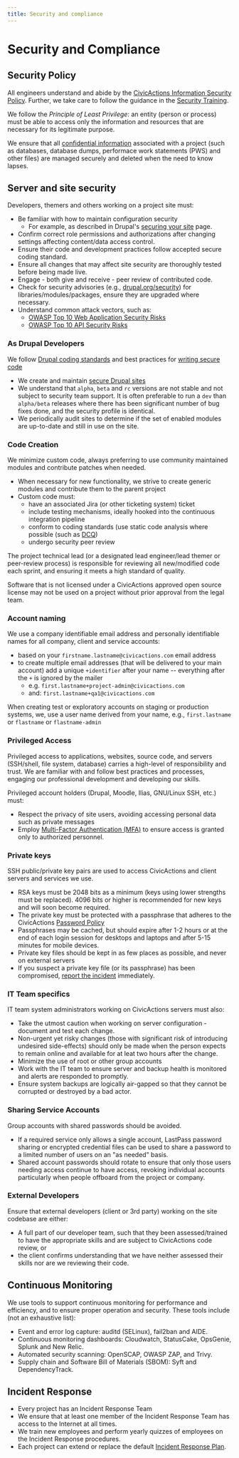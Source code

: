 ```yaml
---
title: Security and compliance
---
```


# Security and Compliance

## Security Policy

All engineers understand and abide by the [CivicActions Information Security Policy](../../company-policies/security.md). Further, we take care to follow the guidance in the [Security Training](../../company-policies/new-hire-orientation/security-training.md).

We follow the _Principle of Least Privilege_: an entity (person or process) must be able to access only the information and resources that are necessary for its legitimate purpose.

We ensure that all [confidential information](../../company-policies/security.md#confidential-information-agreement) associated with a project (such as databases, database dumps, performace work statements (PWS) and other files) are managed securely and deleted when the need to know lapses.

## Server and site security

Developers, themers and others working on a project site must:

-   Be familiar with how to maintain configuration security
    -   For example, as described in Drupal's [securing your site](https://drupal.org/security/secure-configuration) page.
-   Confirm correct role permissions and authorizations after changing settings affecting content/data access control.
-   Ensure their code and development practices follow accepted secure coding standard.
-   Ensure all changes that may affect site security are thoroughly tested before being made live.
-   Engage - both give and receive - peer review of contributed code.
-   Check for security advisories (e.g., [drupal.org/security](https://drupal.org/security)) for libraries/modules/packages, ensure they are upgraded where necessary.
-   Understand common attack vectors, such as:
    -   [OWASP Top 10 Web Application Security Risks](https://owasp.org/www-project-top-ten/)
    -   [OWASP Top 10 API Security Risks](https://owasp.org/API-Security/editions/2023/en/0x11-t10/)

### As Drupal Developers

We follow [Drupal coding standards](https://www.drupal.org/docs/develop/standards) and best practices for [writing secure code](https://www.drupal.org/docs/administering-a-drupal-site/security-in-drupal/writing-secure-code-for-drupal)

-   We create and maintain [secure Drupal sites](https://www.drupal.org/docs/administering-a-drupal-site/security-in-drupal)
-   We understand that `alpha`, `beta` and `rc` versions are not stable and not subject to security team support. It is often preferable to run a `dev` than `alpha/beta` releases where there has been significant number of bug fixes done, and the security profile is identical.
-   We periodically audit sites to determine if the set of enabled modules are up-to-date and still in use on the site.

### Code Creation

We minimize custom code, always preferring to use community maintained modules and contribute patches when needed.

-   When necessary for new functionality, we strive to create generic modules and contribute them to the parent project
-   Custom code must:
    -   have an associated Jira (or other ticketing system) ticket
    -   include testing mechanisms, ideally hooked into the continuous integration pipeline
    -   conform to coding standards (use static code analysis where possible (such as [DCQ](https://www.drupal.org/project/dcq))
    -   undergo security peer review

The project technical lead (or a designated lead engineer/lead themer or peer-review process) is responsible for reviewing all new/modified code each sprint, and ensuring it meets a high standard of quality.

Software that is not licensed under a CivicActions approved open source license may not be used on a project without prior approval from the legal team.

### Account naming

We use a company identifiable email address and personally identifiable names for all company, client and service accounts:

-   based on your `firstname.lastname@civicactions.com` email address
-   to create multiple email addresses (that will be delivered to your main account) add a unique `+identifier` after your name -- everything after the `+` is ignored by the mailer
    -   e.g. `first.lastname+project-admin@civicactions.com`
    -   and: `first.lastname+qa1@civicactions.com`

When creating test or exploratory accounts on staging or production systems, we, use a user name derived from your name, e.g., `first.lastname` or `flastname` or `flastname-admin`

### Privileged Access

Privileged access to applications, websites, source code, and servers (SSH/shell, file system, database) carries a high-level of responsibility and trust. We are familiar with and follow best practices and processes, engaging our professional development and developing our skills.

Privileged account holders (Drupal, Moodle, Ilias, GNU/Linux SSH, etc.) must:

-   Respect the privacy of site users, avoiding accessing personal data such as private messages
-   Employ [Multi-Factor Authentication (MFA)](../../common-practices-tools/security/README.md#use-multi-factor-authentication-mfa) to ensure access is granted only to authorized personnel.

### Private keys

SSH public/private key pairs are used to access CivicActions and client servers and services we use.

-   RSA keys must be 2048 bits as a minimum (keys using lower strengths must be replaced). 4096 bits or higher is recommended for new keys and will soon become required.
-   The private key must be protected with a passphrase that adheres to the CivicActions [Password Policy](../../company-policies/security.md#password-policy)
-   Passphrases may be cached, but should expire after 1-2 hours or at the end of each login session for desktops and laptops and after 5-15 minutes for mobile devices.
-   Private key files should be kept in as few places as possible, and never on external servers
-   If you suspect a private key file (or its passphrase) has been compromised, [report the incident](../../common-practices-tools/security/incidents.md#reporting-an-incident) immediately.

### IT Team specifics

IT team system administrators working on CivicActions servers must also:

-   Take the utmost caution when working on server configuration - document and test each change.
-   Non-urgent yet risky changes (those with significant risk of introducing undesired side-effects) should only be made when the person expects to remain online and available for at leat two hours after the change.
-   Minimize the use of root or other group accounts
-   Work with the IT team to ensure server and backup health is monitored and alerts are responded to promptly.
-   Ensure system backups are logically air-gapped so that they cannot be corrupted or destroyed by a bad actor.

### Sharing Service Accounts

Group accounts with shared passwords should be avoided.

-   If a required service only allows a single account, LastPass password sharing or encrypted credential files can be used to share a password to a limited number of users on an "as needed" basis.
-   Shared account passwords should rotate to ensure that only those users needing access continue to have access, revoking individual accounts particularly when people offboard from the project or company.

### External Developers

Ensure that external developers (client or 3rd party) working on the site codebase are either:

-   A full part of our developer team, such that they been assessed/trained to have the appropriate skills and are subject to CivicActions code review, or
-   the client confirms understanding that we have neither assessed their skills nor are we reviewing their code.

## Continuous Monitoring

We use tools to support continuous monitoring for performance and efficiency, and to ensure proper operation and security. These tools include (not an exhaustive list):

-   Event and error log capture: auditd (SELinux), fail2ban and AIDE.
-   Continuous monitoring dashboards: Cloudwatch, StatusCake, OpsGenie, Splunk and New Relic.
-   Automated security scanning: OpenSCAP, OWASP ZAP, and Trivy.
-   Supply chain and Software Bill of Materials (SBOM): Syft and DependencyTrack.

## Incident Response

-   Every project has an Incident Response Team
-   We ensure that at least one member of the Incident Response Team has access to the Internet at all times.
-   We train new employees and perform yearly quizzes of employees on the Incident Response procedures.
-   Each project can extend or replace the default [Incident Response Plan](../../common-practices-tools/security/incident-response-plan.md).
